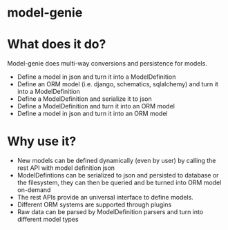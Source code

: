 model-genie
=============

What does it do?
===============
Model-genie does multi-way conversions and persistence for models.
- Define a model in json and turn it into a ModelDefinition
- Define an ORM model (i.e. django, schematics, sqlalchemy) and turn it into a
ModelDefinition
- Define a ModelDefinition and serialize it to json
- Define a ModelDefinition and turn it into an ORM model
- Define a model in json and turn it into an ORM model


Why use it?  
===========
- New models can be defined dynamically (even by user) by calling the rest API with model
definition json
- ModelDefintions can be serialized to json and persisted to database or the filesystem, they can then be queried and be turned into ORM model on-demand
- The rest APIs provide an universal interface to define models. 
- Different ORM systems are supported through plugins
- Raw data can be parsed by ModelDefinition parsers and turn into different model types
